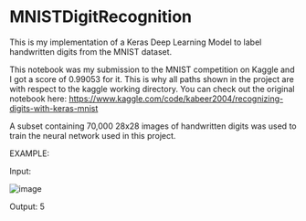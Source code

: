 # MNISTDigitRecognition
This is my implementation of a Keras Deep Learning Model to label handwritten digits from the MNIST dataset. 

This notebook was my submission to the MNIST competition on Kaggle and I got a score of 0.99053 for it. This is why all paths shown in the project are with respect to the kaggle working directory. 
You can check out the original notebook here: https://www.kaggle.com/code/kabeer2004/recognizing-digits-with-keras-mnist

A subset containing 70,000 28x28 images of handwritten digits was used to train the neural network used in this project.

EXAMPLE:

Input: 

![image](https://github.com/Kabeer2004/MNISTDigitRecognition/assets/59280736/b2109376-2d59-40a5-8b8b-c3dceac7c666)

Output:
5
